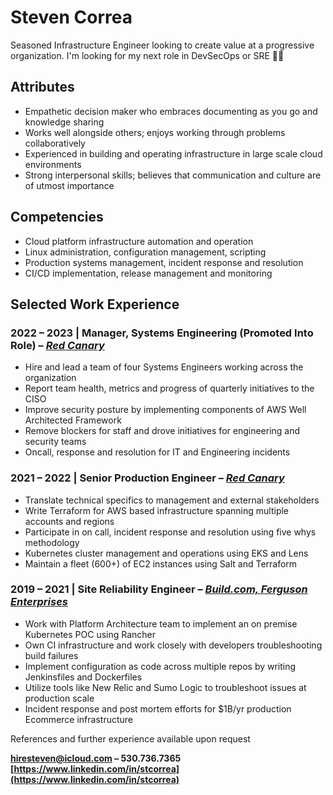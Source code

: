 # Steven Correa
 Seasoned Infrastructure Engineer looking to create value at a progressive organization. I'm looking for my next role in DevSecOps or SRE 👋🏼

## Attributes

  * Empathetic decision maker who embraces documenting as you go and knowledge sharing
  * Works well alongside others; enjoys working through problems collaboratively
  * Experienced in building and operating infrastructure in large scale cloud environments
  * Strong interpersonal skills; believes that communication and culture are of utmost importance

## Competencies

  * Cloud platform infrastructure automation and operation
  * Linux administration, configuration management, scripting
  * Production systems management, incident response and resolution
  * CI/CD implementation, release management and monitoring

## Selected Work Experience

### 2022 – 2023 | Manager, Systems Engineering (Promoted Into Role) – [_Red Canary_](https://redcanary.com/company)
  * Hire and lead a team of four Systems Engineers working across the organization
  * Report team health, metrics and progress of quarterly initiatives to the CISO
  * Improve security posture by implementing components of AWS Well Architected Framework
  * Remove blockers for staff and drove initiatives for engineering and security teams
  * Oncall, response and resolution for IT and Engineering incidents 

### 2021 – 2022 | Senior Production Engineer – [_Red Canary_](https://redcanary.com/company)

  * Translate technical specifics to management and external stakeholders
  * Write Terraform for AWS based infrastructure spanning multiple accounts and regions
  * Participate in on call, incident response and resolution using five whys methodology
  * Kubernetes cluster management and operations using EKS and Lens
  * Maintain a fleet (600+) of EC2 instances using Salt and Terraform

### 2019 – 2021 | Site Reliability Engineer – [_Build.com, Ferguson Enterprises_](https://www.build.com/support/about_us)

  * Work with Platform Architecture team to implement an on premise Kubernetes POC using Rancher
  * Own CI infrastructure and work closely with developers troubleshooting build failures
  * Implement configuration as code across multiple repos by writing Jenkinsfiles and Dockerfiles
  * Utilize tools like New Relic and Sumo Logic to troubleshoot issues at production scale
  * Incident response and post mortem efforts for $1B/yr production Ecommerce infrastructure

References and further experience available upon request

**[hiresteven@icloud.com](mailto:hiresteven@icloud.com)  –  530.736.7365**  
**[https://www.linkedin.com/in/stcorrea](https://www.linkedin.com/in/stcorrea)**